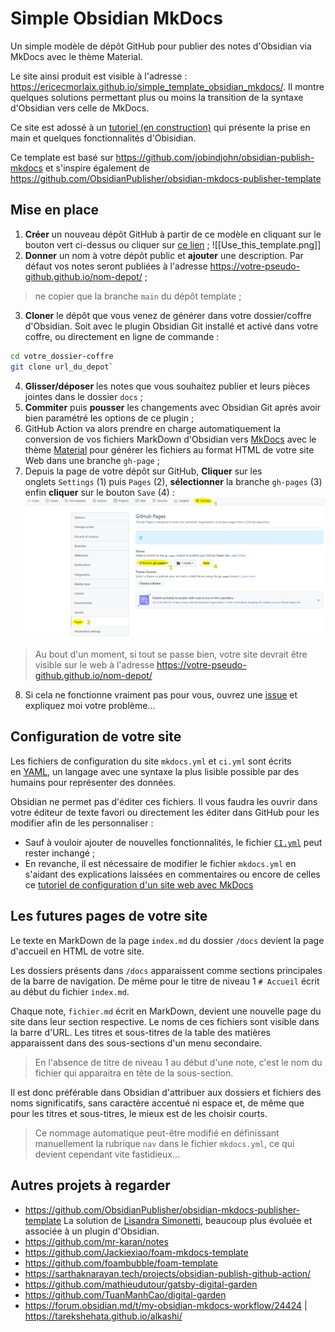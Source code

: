 # Simple Obsidian MkDocs

Un simple modèle de dépôt GitHub pour publier des notes d'Obsidian via MkDocs avec le thème Material.

Le site ainsi produit est visible à l'adresse : <https://ericecmorlaix.github.io/simple_template_obsidian_mkdocs/>. Il montre quelques solutions permettant plus ou moins la transition de la syntaxe d'Obsidian vers celle de MkDocs.

Ce site est adossé à un [tutoriel (en construction)](https://ericecmorlaix.github.io/adn-Tutoriel_Obsidian/) qui présente la prise en main et quelques fonctionnalités d'Obisidian.

Ce template est basé sur <https://github.com/jobindjohn/obsidian-publish-mkdocs> et s'inspire également de <https://github.com/ObsidianPublisher/obsidian-mkdocs-publisher-template>

## Mise en place

1. **Créer** un nouveau dépôt GitHub à partir de ce modèle en cliquant sur le bouton vert ci-dessus ou cliquer sur [ce lien](https://github.com/ericECmorlaix/simple_template_obsidian_mkdocs/generate) ;
![[Use_this_template.png]]
2. **Donner** un nom à votre dépôt public et **ajouter** une description. Par défaut vos notes seront publiées à l'adresse <https://votre-pseudo-github.github.io/nom-depot/> ;
 > ne copier que la branche `main` du dépôt template ;
3. **Cloner** le dépôt que vous venez de générer dans votre dossier/coffre d'Obsidian.  Soit avec le plugin Obsidian Git installé et activé dans votre coffre, ou directement en ligne de commande : 
```sh
cd votre_dossier-coffre
git clone url_du_depot`
```
4. **Glisser/déposer** les notes que vous souhaitez publier et leurs pièces jointes dans le dossier `docs` ;
5. **Commiter** puis **pousser** les changements avec Obsidian Git après avoir bien paramétré les options de ce plugin ;
6. GitHub Action va alors prendre en charge automatiquement la conversion de vos fichiers MarkDown d'Obsidian vers [MkDocs](https://www.mkdocs.org/) avec le thème [Material](https://squidfunk.github.io/mkdocs-material/) pour générer les fichiers au format HTML de votre site Web dans une branche `gh-page` ;
7. Depuis la page de votre dépôt sur GitHub, **Cliquer** sur les onglets `Settings` (1) puis `Pages` (2), **sélectionner** la branche `gh-pages` (3) enfin **cliquer** sur le bouton `Save` (4) :
![](gh-pages.png)
> Au bout d'un moment, si tout se passe bien, votre site devrait être visible sur le web à l'adresse <https://votre-pseudo-github.github.io/nom-depot/>

8. Si cela ne fonctionne vraiment pas pour vous, ouvrez une [issue](https://github.com/ericECmorlaix/simple_template_obsidian_mkdocs/issues/new/choose) et expliquez moi votre problème...

## Configuration de votre site

Les fichiers de configuration du site `mkdocs.yml` et `ci.yml` sont écrits en [YAML](https://fr.wikipedia.org/wiki/YAML), un langage avec une syntaxe la plus lisible possible par des humains pour représenter des données.

Obsidian ne permet pas d'éditer ces fichiers. Il vous faudra les ouvrir dans votre éditeur de texte favori ou directement les éditer dans GitHub pour les modifier afin de les personnaliser :

- Sauf à vouloir ajouter de nouvelles fonctionnalités, le fichier [`CI.yml`](https://ericecmorlaix.github.io/adn-Tutoriel_site_web/Yaml/#le-fichier-ciyml) peut rester inchangé ;
- En revanche, il est nécessaire de modifier le fichier `mkdocs.yml` en s'aidant des explications laissées en commentaires ou encore de celles ce [tutoriel de configuration d'un site web avec MkDocs](https://ericecmorlaix.github.io/adn-Tutoriel_site_web/Yaml/#le-fichier-mkdocsyml)

## Les futures pages de votre site

Le texte en MarkDown de la page `index.md` du dossier `/docs` devient la page d'accueil en HTML de votre site.

Les dossiers présents dans `/docs` apparaissent comme sections principales de la barre de navigation. De même pour le titre de niveau 1 `# Accueil` écrit au début du fichier `index.md`.

Chaque note, `fichier.md` écrit en MarkDown, devient une nouvelle page du site dans leur section respective. Le noms de ces fichiers sont visible dans la barre d'URL. Les titres et sous-titres de la table des matières apparaissent dans des sous-sections d'un menu secondaire.

> En l'absence de titre de niveau 1 au début d'une note, c'est le nom du fichier qui apparaitra en tête de la sous-section.

Il est donc préférable dans Obsidian d'attribuer aux dossiers et fichiers des noms significatifs, sans caractère accentué ni espace et, de même que pour les titres et sous-titres, le mieux est de les choisir courts. 

> Ce nommage automatique peut-être modifié en définissant manuellement la rubrique `nav` dans le fichier `mkdocs.yml`, ce qui devient cependant vite fastidieux...

## Autres projets à regarder

- <https://github.com/ObsidianPublisher/obsidian-mkdocs-publisher-template> La solution de [Lisandra Simonetti](https://github.com/Lisandra-dev), beaucoup plus évoluée et associée à un plugin d'Obsidian.
- <https://github.com/mr-karan/notes>
- <https://github.com/Jackiexiao/foam-mkdocs-template>
- <https://github.com/foambubble/foam-template>
- <https://sarthaknarayan.tech/projects/obsidian-publish-github-action/>
- <https://github.com/mathieudutour/gatsby-digital-garden>
- <https://github.com/TuanManhCao/digital-garden>
- <https://forum.obsidian.md/t/my-obsidian-mkdocs-workflow/24424> | <https://tarekshehata.github.io/alkashi/>
 
